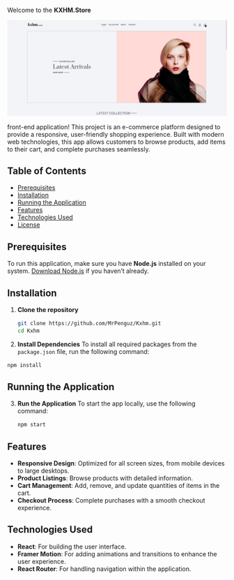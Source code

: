 
Welcome to the **KXHM.Store** 

![KXHM.Store](./screenshot.jpg)

front-end application! This project is an e-commerce platform designed to provide a responsive, user-friendly shopping experience. Built with modern web technologies, this app allows customers to browse products, add items to their cart, and complete purchases seamlessly.
 
## Table of Contents
- [Prerequisites](#prerequisites)
- [Installation](#installation)
- [Running the Application](#running-the-application)
- [Features](#features)
- [Technologies Used](#technologies-used)
- [License](#license)

## Prerequisites

To run this application, make sure you have **Node.js** installed on your system. [Download Node.js](https://nodejs.org/) if you haven’t already.

## Installation

1. **Clone the repository**
   ```bash
   git clone https://github.com/MrPenguz/Kxhm.git
   cd Kxhm
2. **Install Dependencies**
 To install all required packages from the `package.json` file, run the following command:

```bash
npm install
```
## Running the Application

3. **Run the Application**
   To start the app locally, use the following command:
   ```bash
   npm start
   ```
## Features

- **Responsive Design**: Optimized for all screen sizes, from mobile devices to large desktops.
- **Product Listings**: Browse products with detailed information.
- **Cart Management**: Add, remove, and update quantities of items in the cart.
- **Checkout Process**: Complete purchases with a smooth checkout experience.

## Technologies Used

- **React**: For building the user interface.
- **Framer Motion**: For adding animations and transitions to enhance the user experience.
- **React Router**: For handling navigation within the application.
